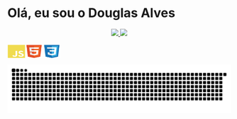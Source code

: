 # Olá, eu sou o Douglas Alves

<div align="center" style="width:100%">
  <a href="https://github.com/ddougallves">
  <img height="180em" src="https://github-readme-stats.vercel.app/api?username=ddougallves&show_icons=true&theme=github_dark&include_all_commits=true&count_private=true"/>
  <img height="180em" src="https://github-readme-stats.vercel.app/api/top-langs/?username=ddougallves&layout=compact&langs_count=7&theme=github_dark"/>
</div>
<div style="display: inline_block"><br><img align="center" alt="Rafa-Js" height="30" width="40" src="https://raw.githubusercontent.com/devicons/devicon/master/icons/javascript/javascript-plain.svg"><img align="center" alt="Rafa-HTML" height="30" width="40" src="https://raw.githubusercontent.com/devicons/devicon/master/icons/html5/html5-original.svg"><img align="center" alt="Rafa-CSS" height="30" width="40" src="https://raw.githubusercontent.com/devicons/devicon/master/icons/css3/css3-original.svg">
</div>
  
 ![Snake animation](https://github.com/ddougallves/ddougallves/blob/output/github-contribution-grid-snake.svg)
  
